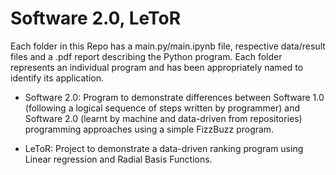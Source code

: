 # Software 2.0, LeToR

Each folder in this Repo has a main.py/main.ipynb file, respective data/result files and a .pdf report describing the Python program. Each folder represents an individual program and has been appropriately named to identify its application.

* Software 2.0: Program to demonstrate differences between Software 1.0 (following a logical sequence of steps written by programmer) and Software 2.0 (learnt by machine and data-driven from repositories) programming approaches using a simple FizzBuzz program.

* LeToR: Project to demonstrate a data-driven ranking program using Linear regression and Radial Basis Functions.

 
